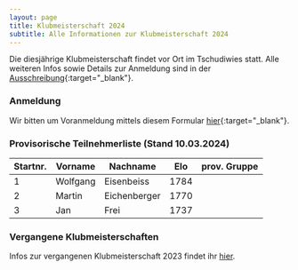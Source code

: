 ```yaml
---
layout: page
title: Klubmeisterschaft 2024
subtitle: Alle Informationen zur Klubmeisterschaft 2024
---
```


Die diesjährige Klubmeisterschaft findet vor Ort im Tschudiwies statt. Alle weiteren Infos sowie Details zur Anmeldung
sind in der [Ausschreibung](Klubmeisterschaft2024.pdf){:target="\_blank"}.

### Anmeldung

Wir bitten um Voranmeldung mittels diesem Formular [hier](https://forms.gle/4bWDWroHpca8rcoG8){:target="\_blank"}.

### Provisorische Teilnehmerliste (Stand 10.03.2024)

| Startnr. | Vorname  | Nachname     | Elo  | prov. Gruppe |
|----------|----------|--------------|------|--------------|
| 1        | Wolfgang | Eisenbeiss   | 1784 |              |
| 2        | Martin   | Eichenberger | 1770 |              |
| 3        | Jan      | Frei         | 1737 |              |

### Vergangene Klubmeisterschaften

Infos zur vergangenen Klubmeisterschaft 2023 findet ihr [hier](../2023).
